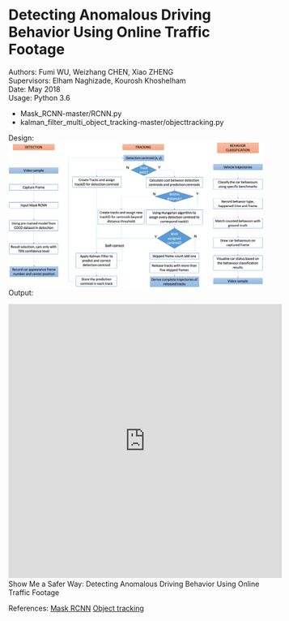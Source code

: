 # Detecting Anomalous Driving Behavior Using Online Traffic Footage  
Authors: Fumi WU, Weizhang CHEN, Xiao ZHENG  
Supervisors: Elham Naghizade, Kourosh Khoshelham  
Date: May 2018  
Usage: Python 3.6   
- Mask_RCNN-master/RCNN.py
- kalman_filter_multi_object_tracking-master/objecttracking.py

Design:
<img src="Flow chart master.png" alt="" style="float: left; margin-right: 10px;" />

Output:
<iframe width="540" height="540" src="https://www.youtube.com/embed/mTFlKedstPs" frameborder="0" allow="accelerometer; autoplay; encrypted-media; gyroscope; picture-in-picture" allowfullscreen></iframe>
<figcaption class="caption">Show Me a Safer Way: Detecting Anomalous Driving Behavior Using Online Traffic Footage</figcaption>

References:
[Mask RCNN](https://github.com/matterport/Mask_RCNN)
[Object tracking](https://github.com/matterport/Mask_RCNN)
